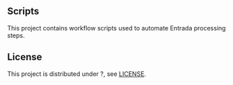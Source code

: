 ## Scripts
This project contains workflow scripts used to automate Entrada processing steps.

## License

This project is distributed under ?, see [LICENSE](LICENSE).